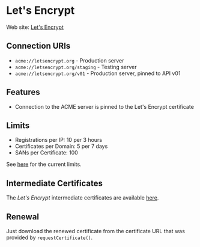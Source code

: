 # Let's Encrypt

Web site: [Let's Encrypt](https://letsencrypt.org)

## Connection URIs

* `acme://letsencrypt.org` - Production server
* `acme://letsencrypt.org/staging` - Testing server
* `acme://letsencrypt.org/v01` - Production server, pinned to API v01

## Features

* Connection to the ACME server is pinned to the Let's Encrypt certificate

## Limits

* Registrations per IP: 10 per 3 hours
* Certificates per Domain: 5 per 7 days
* SANs per Certificate: 100

See [here](https://community.letsencrypt.org/t/public-beta-rate-limits/4772) for the current limits.

## Intermediate Certificates

The _Let's Encrypt_ intermediate certificates are available [here](https://letsencrypt.org/certificates/).

## Renewal

Just download the renewed certificate from the certificate URL that was provided by `requestCertificate()`.

